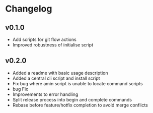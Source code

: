 # Changelog
## v0.1.0
- Add scripts for git flow actions
- Improved robustness of initialise script
## v0.2.0
- Added a readme with basic usage description
- Added a central cli script and install script
- Fix bug where amin script is unable to locate command scripts
- bug Fix
- Improvements to error handling
- Split release process into begin and complete commands
- Rebase before feature/hotfix completion to avoid merge conflicts
